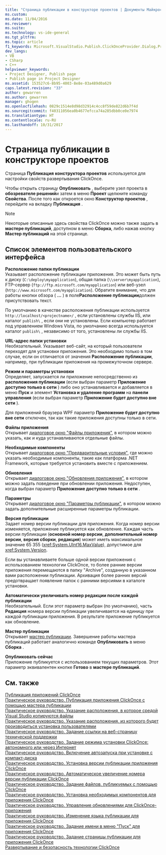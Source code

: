 ```yaml
---
title: "Страница публикации в конструкторе проектов | Документы Майкрософт"
ms.custom: 
ms.date: 11/04/2016
ms.reviewer: 
ms.suite: 
ms.technology: vs-ide-general
ms.tgt_pltfrm: 
ms.topic: article
f1_keywords: Microsoft.VisualStudio.Publish.ClickOnceProvider.Dialog.PropertyPage
dev_langs:
- VB
- CSharp
- C++
helpviewer_keywords:
- Project Designer, Publish page
- Publish page in Project Designer
ms.assetid: 153527c6-8b95-4003-8e8e-03a489d0a629
caps.latest.revision: "33"
author: gewarren
ms.author: gewarren
manager: ghogen
ms.openlocfilehash: 0829c1514e8d98d32914c4cc8f59de822d6b7f4d
ms.sourcegitcommit: f40311056ea0b4677efcca74a285dbb0ce0e7974
ms.translationtype: HT
ms.contentlocale: ru-RU
ms.lasthandoff: 10/31/2017
---
```

# <a name="publish-page-project-designer"></a>Страница публикации в конструкторе проектов
Страница **Публикация** **конструктора проектов** используется для настройки свойств развертывания ClickOnce.  
  
 Чтобы открыть страницу **Опубликовать** , выберите узел проекта в **обозревателе решений**и затем в меню **Проект** щелкните команду **Свойства**. После того как откроется окно **Конструктор проектов** , перейдите на вкладку **Публикация** .  
  
> [!NOTE]
>  Некоторые описанные здесь свойства ClickOnce можно также задать в **мастере публикаций**, доступном в меню **Сборка**, либо нажав кнопку **Мастер публикаций** на этой странице.  
  
## <a name="uielement-list"></a>Список элементов пользовательского интерфейса  
 **Расположение папки публикации**  
 Указывает расположение публикации приложения. Это может быть путь к диску (`C:\deploy\myapplication`), общая папка (`\\server\myapplication`), FTP-сервер (`ftp://ftp.microsoft.com/myapplication`) или веб-узел (`http://www.microsoft.com/myapplication`). Обратите внимание, что для работы кнопки обзора ( **...** ) в поле**Расположение публикации**должен присутствовать текст.  
  
 По умолчанию в качестве расположения публикации используется `http://localhost/<projectname>/` , если установлены службы IIS, или каталог `publish\` , если они не установлены. Если компьютер работает под управлением Windows Vista, по умолчанию всегда используется каталог `publish\` , независимо от того, установлены ли службы IIS.  
  
 **URL-адрес папки установки**  
 Необязательный. Указывает веб-сайт, на который пользователи переходят для установки приложения. Это необходимо только в том случае, если он отличается от значения **Расположение публикации**, например, при публикации приложения на промежуточном сервере.  
  
 **Режим и параметры установки**  
 Определяет, запускается ли приложение непосредственно из **расположения публикации** (если выбран параметр **Приложение доступно только в сети** ) либо оно устанавливается и добавляется в меню **Пуск** и элемент **Установка и удаление программ** на **панели управления** (если выбран параметр **Приложение будет доступно вне сети** ).  
  
 Для приложений браузера WPF параметр **Приложение будет доступно вне сети** отключен, так как такие приложения доступны только в сети.  
  
 **Файлы приложения**  
 Открывает [диалоговое окно "Файлы приложения"](http://msdn.microsoft.com/en-us/b06dff3a-b87a-4caf-996b-7a4acf8137a8), в котором можно указать, как и куда устанавливаются отдельные файлы.  
  
 **Необходимые компоненты**  
 Открывает [диалоговое окно "Предварительные условия"](../../ide/reference/prerequisites-dialog-box.md), где можно указать необходимые компоненты, такие как платформа .NET Framework, которые требуется установить вместе с приложением.  
  
 **Обновления**  
 Открывает [диалоговое окно "Обновления приложения"](http://msdn.microsoft.com/en-us/8eca8743-8e68-4d04-bfd5-4dc0a9b2934f), в котором можно задать поведение при обновлении приложения. Недоступен, когда выбран параметр **Приложение доступно только в сети** .  
  
 **Параметры**  
 Открывает [диалоговое окно "Параметры публикации"](http://msdn.microsoft.com/en-us/fd9baa1b-7311-4f9e-8ffb-ae50cf110592), в котором можно задать дополнительные расширенные параметры публикации.  
  
 **Версия публикации**  
 Задает номер версии публикации для приложения. Когда номер версии изменяется, приложение публикуется как обновление. Каждая часть версии публикации (**основной номер версии**, **дополнительный номер версии**, **версия сборки**, **редакция**) может иметь максимальное значение 65 355 (<xref:System.UInt16.MaxValue>), допустимое для <xref:System.Version>.  
  
 Если вы устанавливаете больше одной версии приложения с использованием технологии ClickOnce, то более ранние версии приложения перемещаются в папку "Archive", созданную в указанном вами расположении публикации. Архивация более ранних версий предотвращает появление папок с ранними версиями в каталоге установки.  
  
 **Автоматически увеличивать номер редакции после каждой публикации**  
 Необязательный. Если этот параметр выбран (по умолчанию), часть **Редакция** номера версии публикации увеличивается на единицу при каждой публикации приложения. В результате приложение публикуется как обновление.  
  
 **Мастер публикации**  
 Открывает [мастер публикации](http://msdn.microsoft.com/en-us/fc6abebd-13d6-48e4-a567-fbc52dad0872). Завершение работы мастера публикаций работает аналогично команде **Опубликовать** в меню **Сборка** .  
  
 **Опубликовать сейчас**  
 Приложение публикуется с использованием текущих параметров. Этот параметр эквивалентен кнопке **Готово** в **мастере публикаций**.  
  
## <a name="see-also"></a>См. также  
 [Публикация приложений ClickOnce](../../deployment/publishing-clickonce-applications.md)   
 [Практическое руководство. Публикация приложения ClickOnce с помощью мастера публикации](../../deployment/how-to-publish-a-clickonce-application-using-the-publish-wizard.md)   
 [Практическое руководство. Указание расположения, в которое средой Visual Studio копируются файлы](../../deployment/how-to-specify-where-visual-studio-copies-the-files.md)   
 [Практическое руководство. Указание расположения, из которого будет производиться установка пользователями](../../deployment/how-to-specify-the-location-where-end-users-will-install-from.md)   
 [Практическое руководство. Задание ссылки на веб-страницу технической поддержки](../../deployment/how-to-specify-a-link-for-technical-support.md)   
 [Практическое руководство. Задание режима установки ClickOnce: автономного или через Интернет](../../deployment/how-to-specify-the-clickonce-offline-or-online-install-mode.md)   
 [Практическое руководство. Включение автозапуска при установке с компакт-диска](../../deployment/how-to-enable-autostart-for-cd-installations.md)   
 [Практическое руководство. Установка версии публикации приложения ClickOnce](../../deployment/how-to-set-the-clickonce-publish-version.md)   
 [Практическое руководство. Автоматическое увеличение номера версии публикации ClickOnce](../../deployment/how-to-automatically-increment-the-clickonce-publish-version.md)   
 [Практическое руководство. Задание файлов, публикуемых с помощью ClickOnce](../../deployment/how-to-specify-which-files-are-published-by-clickonce.md)   
 [Практическое руководство. Установка необходимых компонентов для приложения ClickOnce](../../deployment/how-to-install-prerequisites-with-a-clickonce-application.md)   
 [Практическое руководство. Управление обновлениями для ClickOnce-приложения](../../deployment/how-to-manage-updates-for-a-clickonce-application.md)   
 [Практическое руководство. Изменение языка публикации для приложения ClickOnce](../../deployment/how-to-change-the-publish-language-for-a-clickonce-application.md)   
 [Практическое руководство. Задание имени в меню "Пуск" для приложения ClickOnce](../../deployment/how-to-specify-a-start-menu-name-for-a-clickonce-application.md)   
 [Практическое руководство. Задание страницы публикации для приложения ClickOnce](../../deployment/how-to-specify-a-publish-page-for-a-clickonce-application.md)   
 [Развертывание и безопасность технологии ClickOnce](../../deployment/clickonce-security-and-deployment.md)